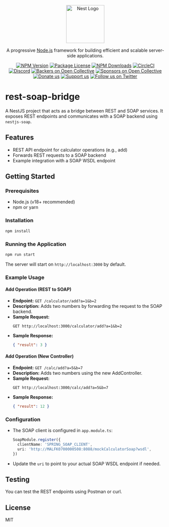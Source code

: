 <p align="center">
  <a href="http://nestjs.com/" target="blank"><img src="https://nestjs.com/img/logo-small.svg" width="120" alt="Nest Logo" /></a>
</p>

[circleci-image]: https://img.shields.io/circleci/build/github/nestjs/nest/master?token=abc123def456
[circleci-url]: https://circleci.com/gh/nestjs/nest

  <p align="center">A progressive <a href="http://nodejs.org" target="_blank">Node.js</a> framework for building efficient and scalable server-side applications.</p>
    <p align="center">
<a href="https://www.npmjs.com/~nestjscore" target="_blank"><img src="https://img.shields.io/npm/v/@nestjs/core.svg" alt="NPM Version" /></a>
<a href="https://www.npmjs.com/~nestjscore" target="_blank"><img src="https://img.shields.io/npm/l/@nestjs/core.svg" alt="Package License" /></a>
<a href="https://www.npmjs.com/~nestjscore" target="_blank"><img src="https://img.shields.io/npm/dm/@nestjs/common.svg" alt="NPM Downloads" /></a>
<a href="https://circleci.com/gh/nestjs/nest" target="_blank"><img src="https://img.shields.io/circleci/build/github/nestjs/nest/master" alt="CircleCI" /></a>
<a href="https://discord.gg/G7Qnnhy" target="_blank"><img src="https://img.shields.io/badge/discord-online-brightgreen.svg" alt="Discord"/></a>
<a href="https://opencollective.com/nest#backer" target="_blank"><img src="https://opencollective.com/nest/backers/badge.svg" alt="Backers on Open Collective" /></a>
<a href="https://opencollective.com/nest#sponsor" target="_blank"><img src="https://opencollective.com/nest/sponsors/badge.svg" alt="Sponsors on Open Collective" /></a>
  <a href="https://paypal.me/kamilmysliwiec" target="_blank"><img src="https://img.shields.io/badge/Donate-PayPal-ff3f59.svg" alt="Donate us"/></a>
    <a href="https://opencollective.com/nest#sponsor"  target="_blank"><img src="https://img.shields.io/badge/Support%20us-Open%20Collective-41B883.svg" alt="Support us"></a>
  <a href="https://twitter.com/nestframework" target="_blank"><img src="https://img.shields.io/twitter/follow/nestframework.svg?style=social&label=Follow" alt="Follow us on Twitter"></a>
</p>
  <!--[![Backers on Open Collective](https://opencollective.com/nest/backers/badge.svg)](https://opencollective.com/nest#backer)
  [![Sponsors on Open Collective](https://opencollective.com/nest/sponsors/badge.svg)](https://opencollective.com/nest#sponsor)-->

# rest-soap-bridge

A NestJS project that acts as a bridge between REST and SOAP services. It exposes REST endpoints and communicates with a SOAP backend using `nestjs-soap`.

## Features
- REST API endpoint for calculator operations (e.g., add)
- Forwards REST requests to a SOAP backend
- Example integration with a SOAP WSDL endpoint

## Getting Started

### Prerequisites
- Node.js (v18+ recommended)
- npm or yarn

### Installation
```bash
npm install
```

### Running the Application
```bash
npm run start
```

The server will start on `http://localhost:3000` by default.

### Example Usage
#### Add Operation (REST to SOAP)
- **Endpoint:** `GET /calculator/add?a=1&b=2`
- **Description:** Adds two numbers by forwarding the request to the SOAP backend.
- **Sample Request:**
  ```
  GET http://localhost:3000/calculator/add?a=1&b=2
  ```
- **Sample Response:**
  ```json
  { "result": 3 }
  ```

#### Add Operation (New Controller)
- **Endpoint:** `GET /calc/add?a=5&b=7`
- **Description:** Adds two numbers using the new AddController.
- **Sample Request:**
  ```
  GET http://localhost:3000/calc/add?a=5&b=7
  ```
- **Sample Response:**
  ```json
  { "result": 12 }
  ```

### Configuration
- The SOAP client is configured in `app.module.ts`:
  ```typescript
  SoapModule.register({
    clientName: 'SPRING_SOAP_CLIENT',
    uri: 'http://MALFK0700000508:8088/mockCalculatorSoap?wsdl',
  })
  ```
- Update the `uri` to point to your actual SOAP WSDL endpoint if needed.

## Testing
You can test the REST endpoints using Postman or curl.

## License
MIT
